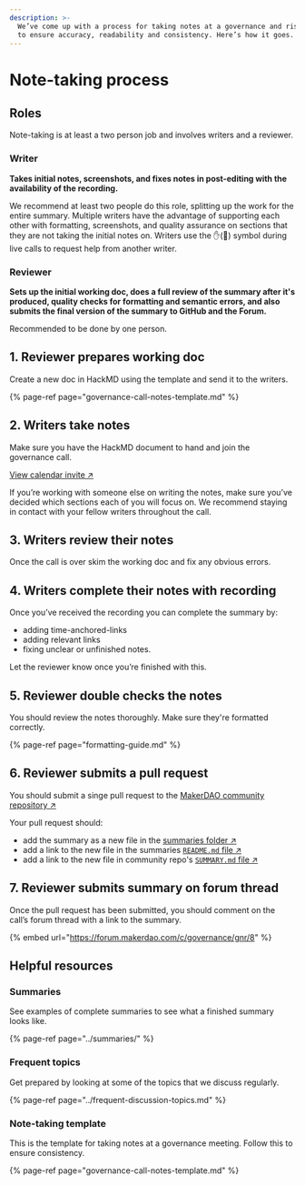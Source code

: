 ```yaml
---
description: >-
  We’ve come up with a process for taking notes at a governance and risk meeting
  to ensure accuracy, readability and consistency. Here’s how it goes.
---
```


# Note-taking process

## Roles

Note-taking is at least a two person job and involves writers and a reviewer.

### Writer

**Takes initial notes, screenshots, and fixes notes in post-editing with the availability of the recording.**

We recommend at least two people do this role, splitting up the work for the entire summary. Multiple writers have the advantage of supporting each other with formatting, screenshots, and quality assurance on sections that they are not taking the initial notes on. Writers use the :hand:\(🤚\) symbol during live calls to request help from another writer.

### Reviewer

**Sets up the initial working doc, does a full review of the summary after it's produced, quality checks for formatting and semantic errors, and also submits the final version of the summary to GitHub and the Forum.**

Recommended to be done by one person.

## 1. Reviewer prepares working doc

Create a new doc in HackMD using the template and send it to the writers.

{% page-ref page="governance-call-notes-template.md" %}

## 2. Writers take notes

Make sure you have the HackMD document to hand and join the governance call.

[View calendar invite ↗](https://calendar.google.com/calendar/embed?src=makerdao.com_3efhm2ghipksegl009ktniomdk@group.calendar.google.com&ctz=America/Los_Angeles)

If you’re working with someone else on writing the notes, make sure you’ve decided which sections each of you will focus on. We recommend staying in contact with your fellow writers throughout the call.

## 3. Writers review their notes

Once the call is over skim the working doc and fix any obvious errors.

## 4. Writers complete their notes with recording

Once you’ve received the recording you can complete the summary by:

* adding time-anchored-links 
* adding relevant links 
* fixing unclear or unfinished notes.

Let the reviewer know once you’re finished with this.

## 5. Reviewer double checks the notes

You should review the notes thoroughly. Make sure they're formatted correctly.

{% page-ref page="formatting-guide.md" %}

## 6. Reviewer submits a pull request

You should submit a singe pull request to the [MakerDAO community repository ↗](https://github.com/makerdao/community)

Your pull request should:

* add the summary as a new file in the [summaries folder ↗](https://github.com/makerdao/community/tree/master/governance/governance-and-risk-meetings/summaries) 
* add a link to the new file in the summaries [`README.md` file ↗ ](https://github.com/makerdao/community/blob/master/governance/governance-and-risk-meetings/summaries/README.md)
* add a link to the new file in community repo's [`SUMMARY.md` file ↗](https://github.com/makerdao/community/blob/master/SUMMARY.md)

## 7. Reviewer submits summary on forum thread

Once the pull request has been submitted, you should comment on the call’s forum thread with a link to the summary.

{% embed url="https://forum.makerdao.com/c/governance/gnr/8" %}

## Helpful resources

### Summaries

See examples of complete summaries to see what a finished summary looks like. 

{% page-ref page="../summaries/" %}

### Frequent topics

Get prepared by looking at some of the topics that we discuss regularly.

{% page-ref page="../frequent-discussion-topics.md" %}

### Note-taking template

This is the template for taking notes at a governance meeting. Follow this to ensure consistency.

{% page-ref page="governance-call-notes-template.md" %}

